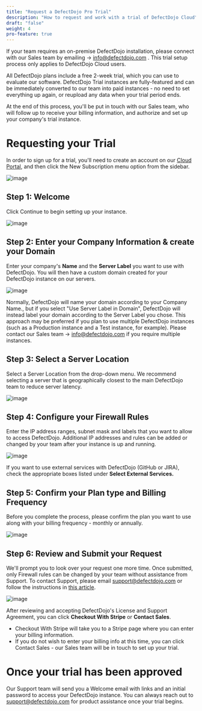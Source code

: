```yaml
---
title: "Request a DefectDojo Pro Trial"
description: "How to request and work with a trial of DefectDojo Cloud"
draft: "false"
weight: 4
pro-feature: true
---
```


If your team requires an on\-premise DefectDojo installation, please connect with our Sales team by emailing \-\> [info@defectdojo.com](mailto:info@defectdojo.com) . This trial setup process only applies to DefectDojo Cloud users.

All DefectDojo plans include a free 2\-week trial, which you can use to evaluate our software. DefectDojo Trial instances are fully\-featured and can be immediately converted to our team into paid instances \- no need to set everything up again, or reupload any data when your trial period ends.

At the end of this process, you'll be put in touch with our Sales team, who will follow up to receive your billing information, and authorize and set up your company's trial instance.

# **Requesting your Trial**

In order to sign up for a trial, you'll need to create an account on our [Cloud Portal](https://defectdojo.com/pricing), and then click the New Subscription menu option from the sidebar.

![image](images/request_a_trial_mg.png)

## Step 1: Welcome
Click Continue to begin setting up your instance.

![image](images/request_a_trial.png)

## Step 2: Enter your Company Information \& create your Domain

Enter your company's **Name** and the **Server Label** you want to use with DefectDojo. You will then have a custom domain created for your DefectDojo instance on our servers.

![image](images/request_a_trial_2.png)

Normally, DefectDojo will name your domain according to your Company Name., but if you select "Use Server Label in Domain", DefectDojo will instead label your domain according to the Server Label you chose. This approach may be preferred if you plan to use multiple DefectDojo instances (such as a Production instance and a Test instance, for example). Please contact our Sales team \-\> [info@defectdojo.com](mailto:info@defectdojo.com) if you require multiple instances.

## Step 3: Select a Server Location

Select a Server Location from the drop\-down menu. We recommend selecting a server that is geographically closest to the main DefectDojo team to reduce server latency.

![image](images/request_a_trial_3.png)

## Step 4: Configure your Firewall Rules

Enter the IP address ranges, subnet mask and labels that you want to allow to access DefectDojo. Additional IP addresses and rules can be added or changed by your team after your instance is up and running.

![image](images/request_a_trial_4.png)

If you want to use external services with DefectDojo (GitHub or JIRA), check the appropriate boxes listed under **Select External Services.** 

## Step 5: Confirm your Plan type and Billing Frequency

Before you complete the process, please confirm the plan you want to use along with your billing frequency \- monthly or annually.

![image](images/request_a_trial_5.png)

## Step 6: Review and Submit your Request

We'll prompt you to look over your request one more time. Once submitted, only Firewall rules can be changed by your team without assistance from Support. To contact Support, please email [support@defectdojo.com](mailto:support@defectdojo.com) or follow the instructions in [this article](https://docs.defectdojo.com/en/about_defectdojo/contact_defectdojo_support/).

![image](images/request_a_trial_6.png)

After reviewing and accepting DefectDojo's License and Support Agreement, you can click **Checkout With Stripe** or **Contact Sales**.

* Checkout With Stripe will take you to a Stripe page where you can enter your billing information.
* If you do not wish to enter your billing info at this time, you can click Contact Sales - our Sales team will be in touch to set up your trial.

# Once your trial has been approved

Our Support team will send you a Welcome email with links and an initial password to access your DefectDojo instance. You can always reach out to [support@defectdojo.com](mailto:support@defectdojo.com) for product assistance once your trial begins.
